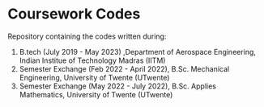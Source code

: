# Coursework Codes
Repository containing the codes written during: <br/>
1. B.tech (July 2019 - May 2023) ,Department of Aerospace Engineering, Indian Institue of Technology Madras (IITM)
2. Semester Exchange (Feb 2022 - April 2022), B.Sc. Mechanical Engineering, University of Twente (UTwente)
3. Semester Exchange (May 2022 - July 2022), B.Sc. Applies Mathematics, University of Twente (UTwente)
